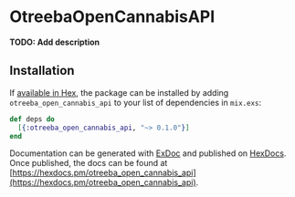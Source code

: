 # OtreebaOpenCannabisAPI

**TODO: Add description**

## Installation

If [available in Hex](https://hex.pm/docs/publish), the package can be installed
by adding `otreeba_open_cannabis_api` to your list of dependencies in `mix.exs`:

```elixir
def deps do
  [{:otreeba_open_cannabis_api, "~> 0.1.0"}]
end
```

Documentation can be generated with [ExDoc](https://github.com/elixir-lang/ex_doc)
and published on [HexDocs](https://hexdocs.pm). Once published, the docs can
be found at [https://hexdocs.pm/otreeba_open_cannabis_api](https://hexdocs.pm/otreeba_open_cannabis_api).
